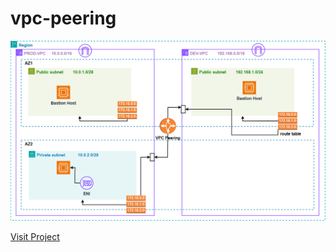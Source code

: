 # vpc-peering

![Project Image](./public/vpc-peering-topology.png)

[Visit Project](https://dickson-ank.github.io/private-instances-attach-load-balancer/)